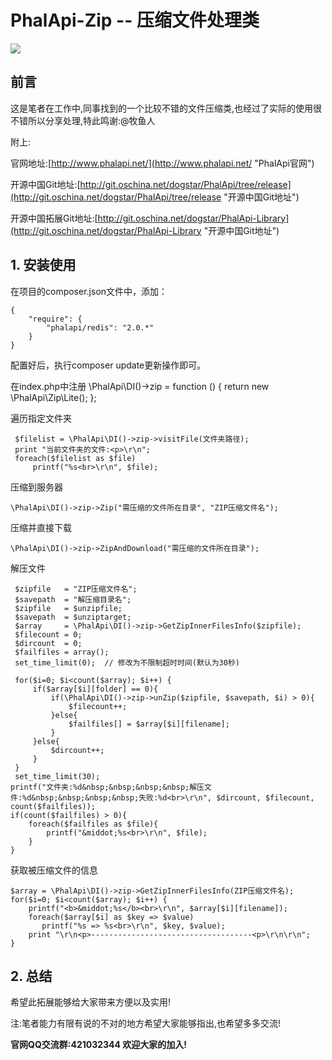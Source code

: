 # PhalApi-Zip -- 压缩文件处理类

![](http://webtools.qiniudn.com/master-LOGO-20150410_50.jpg)

## 前言

这是笔者在工作中,同事找到的一个比较不错的文件压缩类,也经过了实际的使用很不错所以分享处理,特此鸣谢:@牧鱼人

附上:

官网地址:[http://www.phalapi.net/](http://www.phalapi.net/ "PhalApi官网")

开源中国Git地址:[http://git.oschina.net/dogstar/PhalApi/tree/release](http://git.oschina.net/dogstar/PhalApi/tree/release "开源中国Git地址")

开源中国拓展Git地址:[http://git.oschina.net/dogstar/PhalApi-Library](http://git.oschina.net/dogstar/PhalApi-Library "开源中国Git地址")


## 1. 安装使用


在项目的composer.json文件中，添加：

```
{
    "require": {
        "phalapi/redis": "2.0.*"
    }
}
```

配置好后，执行composer update更新操作即可。

在index.php中注册
\PhalApi\DI()->zip = function () {
    return new \PhalApi\Zip\Lite();
};


遍历指定文件夹

     $filelist = \PhalApi\DI()->zip->visitFile(文件夹路径);
     print "当前文件夹的文件:<p>\r\n";
     foreach($filelist as $file)
         printf("%s<br>\r\n", $file);
         
压缩到服务器

    \PhalApi\DI()->zip->Zip("需压缩的文件所在目录", "ZIP压缩文件名");
    
    
压缩并直接下载
    
    \PhalApi\DI()->zip->ZipAndDownload("需压缩的文件所在目录");
        
        
        
解压文件
    
     $zipfile   = "ZIP压缩文件名";
     $savepath  = "解压缩目录名";
     $zipfile   = $unzipfile;
     $savepath  = $unziptarget;
     $array     = \PhalApi\DI()->zip->GetZipInnerFilesInfo($zipfile);
     $filecount = 0;
     $dircount  = 0;
     $failfiles = array();
     set_time_limit(0);  // 修改为不限制超时时间(默认为30秒)
    
     for($i=0; $i<count($array); $i++) {
         if($array[$i][folder] == 0){
             if(\PhalApi\DI()->zip->unZip($zipfile, $savepath, $i) > 0){
                 $filecount++;
             }else{
                 $failfiles[] = $array[$i][filename];
             }
         }else{
             $dircount++;
         }
     }
     set_time_limit(30);
    printf("文件夹:%d&nbsp;&nbsp;&nbsp;&nbsp;解压文件:%d&nbsp;&nbsp;&nbsp;&nbsp;失败:%d<br>\r\n", $dircount, $filecount, count($failfiles));
    if(count($failfiles) > 0){
        foreach($failfiles as $file){
            printf("&middot;%s<br>\r\n", $file);
        }
    }
            
            
            
获取被压缩文件的信息
        
    $array = \PhalApi\DI()->zip->GetZipInnerFilesInfo(ZIP压缩文件名);
    for($i=0; $i<count($array); $i++) {
        printf("<b>&middot;%s</b><br>\r\n", $array[$i][filename]);
        foreach($array[$i] as $key => $value)
           printf("%s => %s<br>\r\n", $key, $value);
        print "\r\n<p>------------------------------------<p>\r\n\r\n";
    }
    
        
## 2. 总结

希望此拓展能够给大家带来方便以及实用!

注:笔者能力有限有说的不对的地方希望大家能够指出,也希望多多交流!

**官网QQ交流群:421032344  欢迎大家的加入!**
